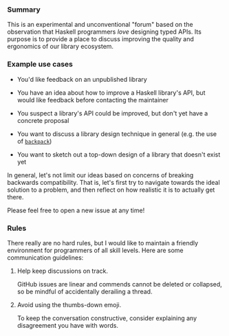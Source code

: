 ### Summary

This is an experimental and unconventional "forum" based on the observation that Haskell programmers _love_ designing typed APIs. Its purpose is to provide a place to discuss improving the quality and ergonomics of our library ecosystem.

### Example use cases

+ You'd like feedback on an unpublished library

+ You have an idea about how to improve a Haskell library's API, but would like feedback before contacting the maintainer

+ You suspect a library's API could be improved, but don't yet have a concrete proposal

+ You want to discuss a library design technique in general (e.g. the use of [`backpack`](https://ghc.haskell.org/trac/ghc/wiki/Backpack))

+ You want to sketch out a top-down design of a library that doesn't exist yet

In general, let's not limit our ideas based on concerns of breaking backwards compatibility. That is, let's first try to navigate towards the ideal solution to a problem, and then reflect on how realistic it is to actually get there.

Please feel free to open a new issue at any time!

### Rules

There really are no hard rules, but I would like to maintain a friendly environment for programmers of all skill levels. Here are some communication guidelines:

1. Help keep discussions on track.

   GitHub issues are linear and commends cannot be deleted or collapsed, so be mindful of accidentally derailing a thread.

2. Avoid using the thumbs-down emoji.

   To keep the conversation constructive, consider explaining any disagreement you have with words.
